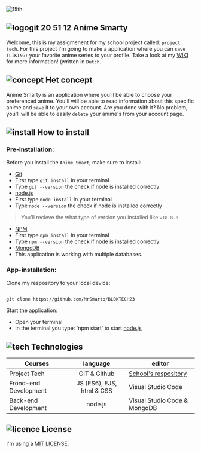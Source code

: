 ![15th](https://user-images.githubusercontent.com/118122875/224559625-04d4f8c7-c889-4c44-ade8-3c213bf06568.jpg)

##  ![logogit 20 51 12](https://user-images.githubusercontent.com/118122875/224569751-c121abc7-ccbe-43a8-a770-22a9b796d818.png) Anime Smarty

Welcome, this is my assigmenent for my school project called: `project tech`. For this project i'm going to make a application where you can `save (LIKING)` your favorite anime series to your profile. Take a look at my [WIKI](https://github.com/MrSmarto/BLOKTECH23) for more information! (written in `Dutch`.

## ![concept](https://user-images.githubusercontent.com/118122875/224569879-7b376629-fc7b-401a-81b5-9f5e5917521d.png) Het concept

Anime Smarty is an application where you'll be able to choose your preferenced anime. You'll will be able to read information about this specific anime and `save` it to your own account. Are you done with it? No problem, you'll will be able to easily `delete` your anime's from your account page.

## ![install](https://user-images.githubusercontent.com/118122875/224570019-3d6ab194-d3ef-458e-b9b6-d66a5cf39809.png) How to install

### Pre-installation:


Before you install the `Anime Smart`, make sure to install:

* [Git](https://github.com/git-guides/install-git)
* First type `git install` in your terminal
* Type `git --version` the check if node is installed correctly
* [node.js](https://nodejs.org/en/)
* First type `node install` in your terminal
* Type `node --version` the check if node is installed correctly
> You'll recieve the what type of version you installed like:`v18.8.0` 
* [NPM](https://docs.npmjs.com/cli/v6/commands/npm-install)
* First type `npm install` in your terminal
* Type `npm --version` the check if node is installed correctly
* [MongoDB](https://www.mongodb.com/blog)
* This application is working with multiple databases.


### App-installation:

Clone my respository to your local device:

```

git clone https://github.com/MrSmarto/BLOKTECH23

```
Start the application:

* Open your terminal 
* In the terminal you type: 'npm start' to start [node.js](https://nodejs.org/en/)

## ![tech](https://user-images.githubusercontent.com/118122875/224570118-38da956b-ec96-4d47-8375-b5f07659883a.png) Technologies

| Courses| language | editor |
| ------------- |:-------------:| ------------- |
| Project Tech | GIT & Github | [ School's respository](https://github.com/MrSmarto/BLOKTECH23/wiki) |
| Frond-end Development | JS (ES6), EJS, html & CSS | Visual Studio Code |
| Back-end Development | node.js | Visual Studio Code & MongoDB |

## ![licence](https://user-images.githubusercontent.com/118122875/224570185-da93d583-8c14-4eee-bca6-f680ec919fc2.png) License

I'm using a [MIT LICENSE](https://github.com/cmda-bt/pt-course-22-23/blob/main/LICENSE).
